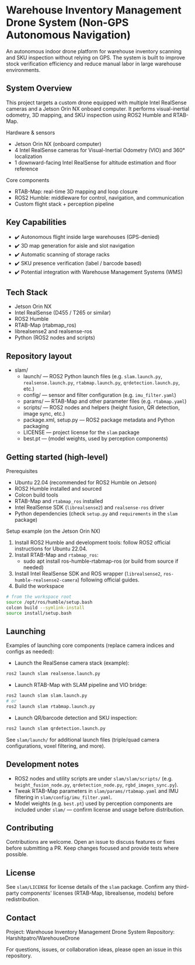 # Warehouse Inventory Management Drone System (Non-GPS Autonomous Navigation)

An autonomous indoor drone platform for warehouse inventory scanning and SKU inspection without relying on GPS. The system is built to improve stock verification efficiency and reduce manual labor in large warehouse environments.

## System Overview

This project targets a custom drone equipped with multiple Intel RealSense cameras and a Jetson Orin NX onboard computer. It performs visual-inertial odometry, 3D mapping, and SKU inspection using ROS2 Humble and RTAB-Map.

Hardware & sensors
- Jetson Orin NX (onboard computer)
- 4 Intel RealSense cameras for Visual-Inertial Odometry (VIO) and 360° localization
- 1 downward-facing Intel RealSense for altitude estimation and floor reference

Core components
- RTAB-Map: real-time 3D mapping and loop closure
- ROS2 Humble: middleware for control, navigation, and communication
- Custom flight stack + perception pipeline

## Key Capabilities

- ✔️ Autonomous flight inside large warehouses (GPS-denied)
- ✔️ 3D map generation for aisle and slot navigation
- ✔️ Automatic scanning of storage racks
- ✔️ SKU presence verification (label / barcode based)
- ✔️ Potential integration with Warehouse Management Systems (WMS)

## Tech Stack

- Jetson Orin NX
- Intel RealSense (D455 / T265 or similar)
- ROS2 Humble
- RTAB-Map (rtabmap_ros)
- librealsense2 and realsense-ros
- Python (ROS2 nodes and scripts)

## Repository layout

- slam/
  - launch/ — ROS2 Python launch files (e.g. `slam.launch.py`, `realsense.launch.py`, `rtabmap.launch.py`, `qrdetection.launch.py`, etc.)
  - config/ — sensor and filter configuration (e.g. `imu_filter.yaml`)
  - params/ — RTAB-Map and other parameter files (e.g. `rtabmap.yaml`)
  - scripts/ — ROS2 nodes and helpers (height fusion, QR detection, image sync, etc.)
  - package.xml, setup.py — ROS2 package metadata and Python packaging
  - LICENSE — project license for the `slam` package
  - best.pt — (model weights, used by perception components)

## Getting started (high-level)

Prerequisites
- Ubuntu 22.04 (recommended for ROS2 Humble on Jetson)
- ROS2 Humble installed and sourced
- Colcon build tools
- RTAB-Map and `rtabmap_ros` installed
- Intel RealSense SDK (`librealsense2`) and `realsense-ros` driver
- Python dependencies (check `setup.py` and `requirements` in the `slam` package)

Setup example (on the Jetson Orin NX)

1. Install ROS2 Humble and development tools: follow ROS2 official instructions for Ubuntu 22.04.
2. Install RTAB-Map and `rtabmap_ros`:
   - sudo apt install ros-humble-rtabmap-ros (or build from source if needed)
3. Install Intel RealSense SDK and ROS wrapper (`librealsense2`, `ros-humble-realsense2-camera`) following official guides.
4. Build the workspace

```bash
# from the workspace root
source /opt/ros/humble/setup.bash
colcon build --symlink-install
source install/setup.bash
```

## Launching

Examples of launching core components (replace camera indices and configs as needed):

- Launch the RealSense camera stack (example):

```bash
ros2 launch slam realsense.launch.py
```

- Launch RTAB-Map with SLAM pipeline and VIO bridge:

```bash
ros2 launch slam slam.launch.py
# or
ros2 launch slam rtabmap.launch.py
```

- Launch QR/barcode detection and SKU inspection:

```bash
ros2 launch slam qrdetection.launch.py
```

See `slam/launch/` for additional launch files (triple/quad camera configurations, voxel filtering, and more).

## Development notes

- ROS2 nodes and utility scripts are under `slam/slam/scripts/` (e.g. `height_fusion_node.py`, `qrdetection_node.py`, `rgbd_images_sync.py`).
- Tweak RTAB-Map parameters in `slam/params/rtabmap.yaml` and IMU filtering in `slam/config/imu_filter.yaml`.
- Model weights (e.g. `best.pt`) used by perception components are included under `slam/` — confirm license and usage before distribution.

## Contributing

Contributions are welcome. Open an issue to discuss features or fixes before submitting a PR. Keep changes focused and provide tests where possible.

## License

See `slam/LICENSE` for license details of the `slam` package. Confirm any third-party components' licenses (RTAB-Map, librealsense, models) before redistribution.

## Contact

Project: Warehouse Inventory Management Drone System
Repository: Harshitpatro/WarehouseDrone

For questions, issues, or collaboration ideas, please open an issue in this repository.
